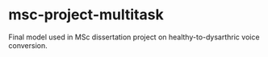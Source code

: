 # msc-project-multitask
Final model used in MSc dissertation project on healthy-to-dysarthric voice conversion.
